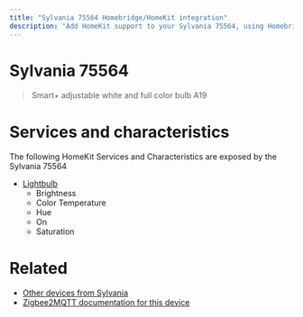 ```yaml
---
title: "Sylvania 75564 Homebridge/HomeKit integration"
description: "Add HomeKit support to your Sylvania 75564, using Homebridge, Zigbee2MQTT and homebridge-z2m."
---
```

<!---
This file has been GENERATED using src/docgen/docgen.ts
DO NOT EDIT THIS FILE MANUALLY!
-->
# Sylvania 75564
> Smart+ adjustable white and full color bulb A19


# Services and characteristics
The following HomeKit Services and Characteristics are exposed by
the Sylvania 75564

* [Lightbulb](../../light.md)
  * Brightness
  * Color Temperature
  * Hue
  * On
  * Saturation


# Related
* [Other devices from Sylvania](../index.md#sylvania)
* [Zigbee2MQTT documentation for this device](https://www.zigbee2mqtt.io/devices/75564.html)